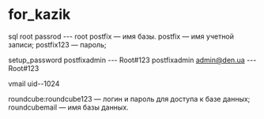 # for_kazik


sql root passrod --- root
postfix — имя базы.
postfix — имя учетной записи; 
postfix123 — пароль;

 setup_password postfixadmin --- Root#123
postfixadmin admin@den.ua --- Root#123

vmail uid--1024


roundcube:roundcube123 — логин и пароль для доступа к базе данных;
roundcubemail — имя базы данных.
